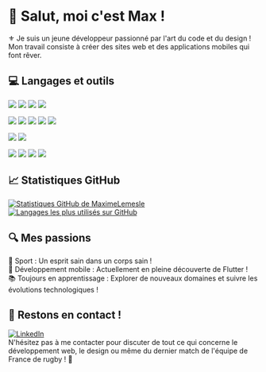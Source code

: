 # 👋 Salut, moi c'est Max !

⚜️ Je suis un jeune développeur passionné par l'art du code et du design ! Mon travail consiste à créer des sites web et des applications mobiles qui font rêver.

## 💻 Langages et outils

<p>
  <img src="https://img.shields.io/badge/Framework-Vue.js-brightgreen?style=flat&logo=vue.js&logoColor=white" />
  <img src="https://img.shields.io/badge/Framework-Flutter-blue?style=flat&logo=flutter&logoColor=white" />
  <img src="https://img.shields.io/badge/Framework-Express.js-yellow?style=flat&logo=express&logoColor=white" />
  <img src="https://img.shields.io/badge/ORM-Prisma-2D3748?style=flat&logo=prisma&logoColor=white" />
</p>
<p>
  <img src="https://img.shields.io/badge/Code-JavaScript-yellow?style=flat&logo=javascript&logoColor=white" />
  <img src="https://img.shields.io/badge/Code-Node.js-darkgreen?style=flat&logo=node.js&logoColor=white" />
  <img src="https://img.shields.io/badge/Code-PHP-777BB4?style=flat&logo=php&logoColor=white" />
  <img src="https://img.shields.io/badge/Code-HTML-red?style=flat&logo=html5&logoColor=white" />
  <img src="https://img.shields.io/badge/Database-MySQL-orange?style=flat&logo=mysql&logoColor=white" />
</p>
<p>
  <img src="https://img.shields.io/badge/Style-CSS-blue?style=flat&logo=css3&logoColor=white" />
  <img src="https://img.shields.io/badge/Style-SCSS-pink?style=flat&logo=sass&logoColor=white" />
</p>
<p>
  <img src="https://img.shields.io/badge/Tools-GitHub-black?style=flat&logo=github&logoColor=white" />
  <img src="https://img.shields.io/badge/Tools-Notion-lightgray?style=flat&logo=notion&logoColor=white" />
  <img src="https://img.shields.io/badge/Tools-Figma-purple?style=flat&logo=figma&logoColor=white" />
  <img src="https://img.shields.io/badge/Editor-VSCode-blue?style=flat&logo=visual-studio-code&logoColor=white" />
</p>

## 📈 Statistiques GitHub

<p>
  <a href="https://github.com/MaximeLemesle">
    <img src="https://github-readme-stats.vercel.app/api?username=MaximeLemesle&show_icons=true&theme=gotham&hide=stars" alt="Statistiques GitHub de MaximeLemesle"/>
  </a>
  <a href="https://github.com/MaximeLemesle">
    <img src="https://github-readme-stats.vercel.app/api/top-langs/?username=MaximeLemesle&layout=compact&theme=gotham" alt="Langages les plus utilisés sur GitHub"/>
  </a>
</p>

## 🔍 Mes passions

  💪 Sport : Un esprit sain dans un corps sain !
<br>
  📱 Développement mobile : Actuellement en pleine découverte de Flutter !
<br>
  📚 Toujours en apprentissage : Explorer de nouveaux domaines et suivre les évolutions technologiques !

## 🤝 Restons en contact !

[![LinkedIn](https://img.shields.io/badge/LinkedIn-blue?style=flat&logo=linkedin)](https://www.linkedin.com/in/maxime-lemesle-%F0%9F%AA%BD-2b842a221/)
<br>
N'hésitez pas à me contacter pour discuter de tout ce qui concerne le développement web, le design ou même du dernier match de l'équipe de France de rugby ! 🏈

